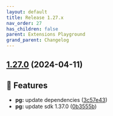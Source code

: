 ```yaml
---
layout: default
title: Release 1.27.x
nav_order: 27
has_children: false
parent: Extensions Playground
grand_parent: Changelog
---
```


## [1.27.0](https://github.com/lumapps/lumapps-extensions-playground/compare/v1.26.0...v1.27.0) (2024-04-11)

## 🚀 Features

-  **pg:** update dependencies ([3c57e43](https://github.com/lumapps/lumapps-extensions-playground/commit/3c57e43080b15a25fa3ecf0fe55d77a7569c8f3a))
-  **pg:** update sdk 1.37.0 ([0b3555b](https://github.com/lumapps/lumapps-extensions-playground/commit/0b3555b00a323f9ebab7231ebdefa367e7826e30))
